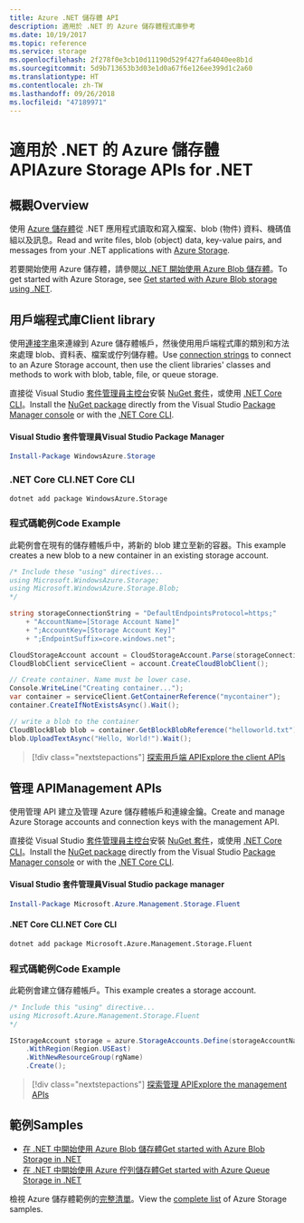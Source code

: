 ```yaml
---
title: Azure .NET 儲存體 API
description: 適用於 .NET 的 Azure 儲存體程式庫參考
ms.date: 10/19/2017
ms.topic: reference
ms.service: storage
ms.openlocfilehash: 2f278f0e3cb10d11190d529f427fa64040ee8b1d
ms.sourcegitcommit: 5d9b713653b3d03e1d0a67f6e126ee399d1c2a60
ms.translationtype: HT
ms.contentlocale: zh-TW
ms.lasthandoff: 09/26/2018
ms.locfileid: "47189971"
---
```

# <a name="azure-storage-apis-for-net"></a><span data-ttu-id="3a8d0-103">適用於 .NET 的 Azure 儲存體 API</span><span class="sxs-lookup"><span data-stu-id="3a8d0-103">Azure Storage APIs for .NET</span></span>

## <a name="overview"></a><span data-ttu-id="3a8d0-104">概觀</span><span class="sxs-lookup"><span data-stu-id="3a8d0-104">Overview</span></span>

<span data-ttu-id="3a8d0-105">使用 [Azure 儲存體](https://docs.microsoft.com/azure/storage/storage-introduction)從 .NET 應用程式讀取和寫入檔案、blob (物件) 資料、機碼值組以及訊息。</span><span class="sxs-lookup"><span data-stu-id="3a8d0-105">Read and write files, blob (object) data, key-value pairs, and messages from your .NET applications with [Azure Storage](https://docs.microsoft.com/azure/storage/storage-introduction).</span></span>

<span data-ttu-id="3a8d0-106">若要開始使用 Azure 儲存體，請參閱[以 .NET 開始使用 Azure Blob 儲存體](/azure/storage/storage-dotnet-how-to-use-blobs)。</span><span class="sxs-lookup"><span data-stu-id="3a8d0-106">To get started with Azure Storage, see [Get started with Azure Blob storage using .NET](/azure/storage/storage-dotnet-how-to-use-blobs).</span></span>

## <a name="client-library"></a><span data-ttu-id="3a8d0-107">用戶端程式庫</span><span class="sxs-lookup"><span data-stu-id="3a8d0-107">Client library</span></span>

<span data-ttu-id="3a8d0-108">使用[連接字串](/azure/storage/storage-create-storage-account#manage-your-storage-account)來連線到 Azure 儲存體帳戶，然後使用用戶端程式庫的類別和方法來處理 blob、資料表、檔案或佇列儲存體。</span><span class="sxs-lookup"><span data-stu-id="3a8d0-108">Use [connection strings](/azure/storage/storage-create-storage-account#manage-your-storage-account) to connect to an Azure Storage account, then use the client libraries' classes and methods to work with blob, table, file, or queue storage.</span></span>

<span data-ttu-id="3a8d0-109">直接從 Visual Studio [套件管理員主控台][PackageManager]安裝 [NuGet 套件](https://www.nuget.org/packages/WindowsAzure.Storage)，或使用 [.NET Core CLI][DotNetCLI]。</span><span class="sxs-lookup"><span data-stu-id="3a8d0-109">Install the [NuGet package](https://www.nuget.org/packages/WindowsAzure.Storage) directly from the Visual Studio [Package Manager console][PackageManager] or with the [.NET Core CLI][DotNetCLI].</span></span>

#### <a name="visual-studio-package-manager"></a><span data-ttu-id="3a8d0-110">Visual Studio 套件管理員</span><span class="sxs-lookup"><span data-stu-id="3a8d0-110">Visual Studio Package Manager</span></span>

```powershell
Install-Package WindowsAzure.Storage
```

### <a name="net-core-cli"></a><span data-ttu-id="3a8d0-111">.NET Core CLI</span><span class="sxs-lookup"><span data-stu-id="3a8d0-111">.NET Core CLI</span></span>

```bash
dotnet add package WindowsAzure.Storage
```

### <a name="code-example"></a><span data-ttu-id="3a8d0-112">程式碼範例</span><span class="sxs-lookup"><span data-stu-id="3a8d0-112">Code Example</span></span>

<span data-ttu-id="3a8d0-113">此範例會在現有的儲存體帳戶中，將新的 blob 建立至新的容器。</span><span class="sxs-lookup"><span data-stu-id="3a8d0-113">This example creates a new blob to a new container in an existing storage account.</span></span>

```csharp
/* Include these "using" directives...
using Microsoft.WindowsAzure.Storage;
using Microsoft.WindowsAzure.Storage.Blob;
*/

string storageConnectionString = "DefaultEndpointsProtocol=https;"
    + "AccountName=[Storage Account Name]"
    + ";AccountKey=[Storage Account Key]"
    + ";EndpointSuffix=core.windows.net";

CloudStorageAccount account = CloudStorageAccount.Parse(storageConnectionString);
CloudBlobClient serviceClient = account.CreateCloudBlobClient();

// Create container. Name must be lower case.
Console.WriteLine("Creating container...");
var container = serviceClient.GetContainerReference("mycontainer");
container.CreateIfNotExistsAsync().Wait();

// write a blob to the container
CloudBlockBlob blob = container.GetBlockBlobReference("helloworld.txt");
blob.UploadTextAsync("Hello, World!").Wait();
```

> [!div class="nextstepactions"]
> [<span data-ttu-id="3a8d0-114">探索用戶端 API</span><span class="sxs-lookup"><span data-stu-id="3a8d0-114">Explore the client APIs</span></span>](/dotnet/api/overview/azure/storage/client)

## <a name="management-apis"></a><span data-ttu-id="3a8d0-115">管理 API</span><span class="sxs-lookup"><span data-stu-id="3a8d0-115">Management APIs</span></span>

<span data-ttu-id="3a8d0-116">使用管理 API 建立及管理 Azure 儲存體帳戶和連線金鑰。</span><span class="sxs-lookup"><span data-stu-id="3a8d0-116">Create and manage Azure Storage accounts and connection keys with the management API.</span></span>

<span data-ttu-id="3a8d0-117">直接從 Visual Studio [套件管理員主控台][PackageManager]安裝 [NuGet 套件](https://www.nuget.org/packages/Microsoft.Azure.Management.Storage.Fluent)，或使用 [.NET Core CLI][DotNetCLI]。</span><span class="sxs-lookup"><span data-stu-id="3a8d0-117">Install the [NuGet package](https://www.nuget.org/packages/Microsoft.Azure.Management.Storage.Fluent) directly from the Visual Studio [Package Manager console][PackageManager] or with the [.NET Core CLI][DotNetCLI].</span></span>

#### <a name="visual-studio-package-manager"></a><span data-ttu-id="3a8d0-118">Visual Studio 套件管理員</span><span class="sxs-lookup"><span data-stu-id="3a8d0-118">Visual Studio package manager</span></span>

```powershell
Install-Package Microsoft.Azure.Management.Storage.Fluent
```

#### <a name="net-core-cli"></a><span data-ttu-id="3a8d0-119">.NET Core CLI</span><span class="sxs-lookup"><span data-stu-id="3a8d0-119">.NET Core CLI</span></span>

````bash
dotnet add package Microsoft.Azure.Management.Storage.Fluent
````

### <a name="code-example"></a><span data-ttu-id="3a8d0-120">程式碼範例</span><span class="sxs-lookup"><span data-stu-id="3a8d0-120">Code Example</span></span>

<span data-ttu-id="3a8d0-121">此範例會建立儲存體帳戶。</span><span class="sxs-lookup"><span data-stu-id="3a8d0-121">This example creates a storage account.</span></span>

```csharp
/* Include this "using" directive...
using Microsoft.Azure.Management.Storage.Fluent
*/

IStorageAccount storage = azure.StorageAccounts.Define(storageAccountName)
    .WithRegion(Region.USEast)
    .WithNewResourceGroup(rgName)
    .Create();
```

> [!div class="nextstepactions"]
> [<span data-ttu-id="3a8d0-122">探索管理 API</span><span class="sxs-lookup"><span data-stu-id="3a8d0-122">Explore the management APIs</span></span>](/dotnet/api/overview/azure/storage/management)

## <a name="samples"></a><span data-ttu-id="3a8d0-123">範例</span><span class="sxs-lookup"><span data-stu-id="3a8d0-123">Samples</span></span>

* [<span data-ttu-id="3a8d0-124">在 .NET 中開始使用 Azure Blob 儲存體</span><span class="sxs-lookup"><span data-stu-id="3a8d0-124">Get started with Azure Blob Storage in .NET</span></span>](https://azure.microsoft.com/resources/samples/storage-blob-dotnet-getting-started/) 
* [<span data-ttu-id="3a8d0-125">在 .NET 中開始使用 Azure 佇列儲存體</span><span class="sxs-lookup"><span data-stu-id="3a8d0-125">Get started with Azure Queue Storage in .NET</span></span>](https://azure.microsoft.com/resources/samples/storage-queue-dotnet-getting-started/)

<span data-ttu-id="3a8d0-126">檢視 Azure 儲存體範例的[完整清單](https://azure.microsoft.com/resources/samples/?platform=dotnet&term=storage)。</span><span class="sxs-lookup"><span data-stu-id="3a8d0-126">View the [complete list](https://azure.microsoft.com/resources/samples/?platform=dotnet&term=storage) of Azure Storage samples.</span></span>

[PackageManager]: https://docs.microsoft.com/nuget/tools/package-manager-console
[DotNetCLI]: https://docs.microsoft.com/dotnet/core/tools/dotnet-add-package